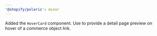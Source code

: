 ```yaml
---
'@shopify/polaris': minor
---
```


Added the `HoverCard` component. Use to provide a detail page preview on hover of a commerce object link.

